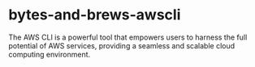 # bytes-and-brews-awscli
The AWS CLI is a powerful tool that empowers users to harness the full potential of AWS services, providing a seamless and scalable cloud computing environment.
